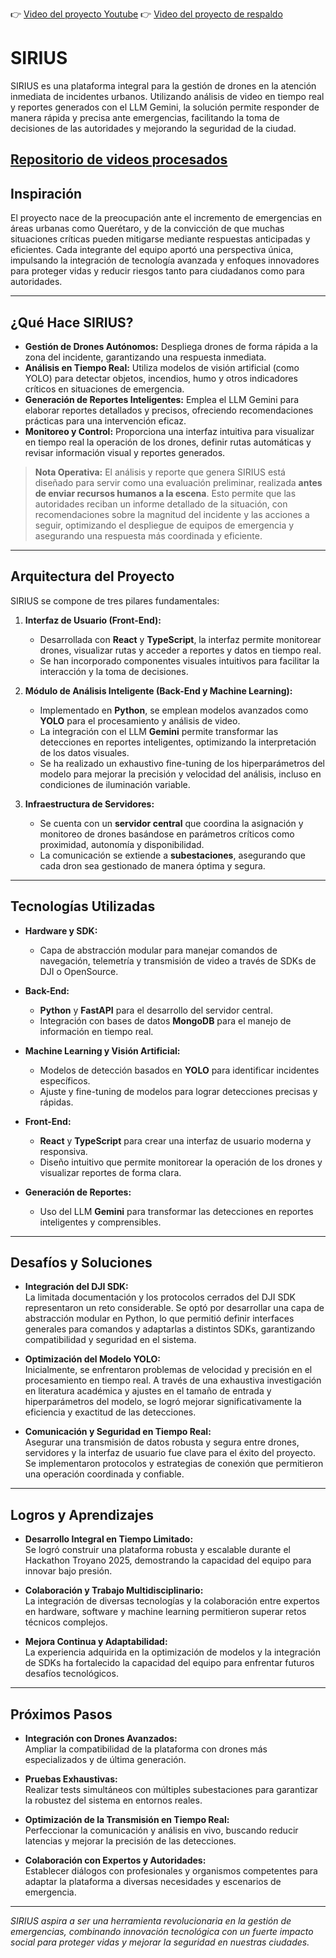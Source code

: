 👉 [Video del proyecto Youtube](https://drive.google.com/drive/folders/1o3fXCzWqRL7QlDLsqFJ9FvGqWYvfHZdc?usp=drive_link)
👉 [Video del proyecto de respaldo](https://drive.google.com/drive/folders/1o3fXCzWqRL7QlDLsqFJ9FvGqWYvfHZdc?usp=drive_link)

# SIRIUS

SIRIUS es una plataforma integral para la gestión de drones en la atención inmediata de incidentes urbanos. Utilizando análisis de video en tiempo real y reportes generados con el LLM Gemini, la solución permite responder de manera rápida y precisa ante emergencias, facilitando la toma de decisiones de las autoridades y mejorando la seguridad de la ciudad.

[Repositorio de videos procesados](https://drive.google.com/drive/folders/1obYHwKJAHL1e2aaF5Q2JwMZ4YsDCBwn-?usp=drive_link)
---

## Inspiración

El proyecto nace de la preocupación ante el incremento de emergencias en áreas urbanas como Querétaro, y de la convicción de que muchas situaciones críticas pueden mitigarse mediante respuestas anticipadas y eficientes. Cada integrante del equipo aportó una perspectiva única, impulsando la integración de tecnología avanzada y enfoques innovadores para proteger vidas y reducir riesgos tanto para ciudadanos como para autoridades.

---

## ¿Qué Hace SIRIUS?

- **Gestión de Drones Autónomos:** Despliega drones de forma rápida a la zona del incidente, garantizando una respuesta inmediata.
- **Análisis en Tiempo Real:** Utiliza modelos de visión artificial (como YOLO) para detectar objetos, incendios, humo y otros indicadores críticos en situaciones de emergencia.
- **Generación de Reportes Inteligentes:** Emplea el LLM Gemini para elaborar reportes detallados y precisos, ofreciendo recomendaciones prácticas para una intervención eficaz.
- **Monitoreo y Control:** Proporciona una interfaz intuitiva para visualizar en tiempo real la operación de los drones, definir rutas automáticas y revisar información visual y reportes generados.

> **Nota Operativa:** El análisis y reporte que genera SIRIUS está diseñado para servir como una evaluación preliminar, realizada **antes de enviar recursos humanos a la escena**. Esto permite que las autoridades reciban un informe detallado de la situación, con recomendaciones sobre la magnitud del incidente y las acciones a seguir, optimizando el despliegue de equipos de emergencia y asegurando una respuesta más coordinada y eficiente.

---

## Arquitectura del Proyecto

SIRIUS se compone de tres pilares fundamentales:

1. **Interfaz de Usuario (Front-End):**
   - Desarrollada con **React** y **TypeScript**, la interfaz permite monitorear drones, visualizar rutas y acceder a reportes y datos en tiempo real.
   - Se han incorporado componentes visuales intuitivos para facilitar la interacción y la toma de decisiones.

2. **Módulo de Análisis Inteligente (Back-End y Machine Learning):**
   - Implementado en **Python**, se emplean modelos avanzados como **YOLO** para el procesamiento y análisis de video.
   - La integración con el LLM **Gemini** permite transformar las detecciones en reportes inteligentes, optimizando la interpretación de los datos visuales.
   - Se ha realizado un exhaustivo fine-tuning de los hiperparámetros del modelo para mejorar la precisión y velocidad del análisis, incluso en condiciones de iluminación variable.

3. **Infraestructura de Servidores:**
   - Se cuenta con un **servidor central** que coordina la asignación y monitoreo de drones basándose en parámetros críticos como proximidad, autonomía y disponibilidad.
   - La comunicación se extiende a **subestaciones**, asegurando que cada dron sea gestionado de manera óptima y segura.

---

## Tecnologías Utilizadas

- **Hardware y SDK:**
  - Capa de abstracción modular para manejar comandos de navegación, telemetría y transmisión de video a través de SDKs de DJI o OpenSource.

- **Back-End:**
  - **Python** y **FastAPI** para el desarrollo del servidor central.
  - Integración con bases de datos **MongoDB** para el manejo de información en tiempo real.

- **Machine Learning y Visión Artificial:**
  - Modelos de detección basados en **YOLO** para identificar incidentes específicos.
  - Ajuste y fine-tuning de modelos para lograr detecciones precisas y rápidas.

- **Front-End:**
  - **React** y **TypeScript** para crear una interfaz de usuario moderna y responsiva.
  - Diseño intuitivo que permite monitorear la operación de los drones y visualizar reportes de forma clara.

- **Generación de Reportes:**
  - Uso del LLM **Gemini** para transformar las detecciones en reportes inteligentes y comprensibles.

---

## Desafíos y Soluciones

- **Integración del DJI SDK:**  
  La limitada documentación y los protocolos cerrados del DJI SDK representaron un reto considerable. Se optó por desarrollar una capa de abstracción modular en Python, lo que permitió definir interfaces generales para comandos y adaptarlas a distintos SDKs, garantizando compatibilidad y seguridad en el sistema.

- **Optimización del Modelo YOLO:**  
  Inicialmente, se enfrentaron problemas de velocidad y precisión en el procesamiento en tiempo real. A través de una exhaustiva investigación en literatura académica y ajustes en el tamaño de entrada y hiperparámetros del modelo, se logró mejorar significativamente la eficiencia y exactitud de las detecciones.

- **Comunicación y Seguridad en Tiempo Real:**  
  Asegurar una transmisión de datos robusta y segura entre drones, servidores y la interfaz de usuario fue clave para el éxito del proyecto. Se implementaron protocolos y estrategias de conexión que permitieron una operación coordinada y confiable.

---

## Logros y Aprendizajes

- **Desarrollo Integral en Tiempo Limitado:**  
  Se logró construir una plataforma robusta y escalable durante el Hackathon Troyano 2025, demostrando la capacidad del equipo para innovar bajo presión.

- **Colaboración y Trabajo Multidisciplinario:**  
  La integración de diversas tecnologías y la colaboración entre expertos en hardware, software y machine learning permitieron superar retos técnicos complejos.

- **Mejora Continua y Adaptabilidad:**  
  La experiencia adquirida en la optimización de modelos y la integración de SDKs ha fortalecido la capacidad del equipo para enfrentar futuros desafíos tecnológicos.

---

## Próximos Pasos

- **Integración con Drones Avanzados:**  
  Ampliar la compatibilidad de la plataforma con drones más especializados y de última generación.

- **Pruebas Exhaustivas:**  
  Realizar tests simultáneos con múltiples subestaciones para garantizar la robustez del sistema en entornos reales.

- **Optimización de la Transmisión en Tiempo Real:**  
  Perfeccionar la comunicación y análisis en vivo, buscando reducir latencias y mejorar la precisión de las detecciones.

- **Colaboración con Expertos y Autoridades:**  
  Establecer diálogos con profesionales y organismos competentes para adaptar la plataforma a diversas necesidades y escenarios de emergencia.

---

*SIRIUS aspira a ser una herramienta revolucionaria en la gestión de emergencias, combinando innovación tecnológica con un fuerte impacto social para proteger vidas y mejorar la seguridad en nuestras ciudades.*
